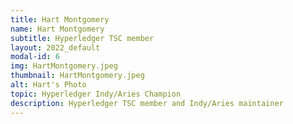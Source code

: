 ```yaml
---
title: Hart Montgomery
name: Hart Montgomery
subtitle: Hyperledger TSC member
layout: 2022_default
modal-id: 6
img: HartMontgomery.jpeg
thumbnail: HartMontgomery.jpeg
alt: Hart's Photo
topic: Hyperledger Indy/Aries Champion
description: Hyperledger TSC member and Indy/Aries maintainer
---
```

